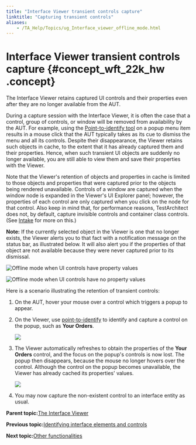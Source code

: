 ```yaml
--- 
title: "Interface Viewer transient controls capture"
linktitle: "Capturing transient controls"
aliases: 
    - /TA_Help/Topics/ug_Interface_viewer_offline_mode.html
---
```

# Interface Viewer transient controls capture {#concept_wft_22k_hw .concept}

The Interface Viewer retains captured UI controls and their properties even after they are no longer available from the AUT.

During a capture session with the Interface Viewer, it is often the case that a control, group of controls, or window will be removed from availability by the AUT. For example, using the [Point-to-identify tool](Interface_def_client_interface_tool_identify.html) on a popup menu item results in a mouse click that the AUT typically takes as its cue to dismiss the menu and all its controls. Despite their disappearance, the Viewer retains such objects in cache, to the extent that it has already captured them and their properties. Hence, when such transient UI objects are suddenly no longer available, you are still able to view them and save their properties with the Viewer.

Note that the Viewer's retention of objects and properties in cache is limited to those objects and properties that were captured prior to the objects being rendered unavailable. Controls of a window are captured when the window node is expanded in the Viewer's UI Explorer panel; however, the properties of each control are only captured when you click on the node for that control. Also keep in mind that, for performance reasons, TestArchitect does not, by default, capture invisible controls and container class controls. \(See [Intake](Interface_def_intake.html) for more on this.\)

**Note:** If the currently selected object in the Viewer is one that no longer exists, the Viewer alerts you to that fact with a notification message on the status bar, as illustrated below. It will also alert you if the properties of that object are not available because they were never captured prior to its dismissal.

![](../Images/Viewer_offline_mode_1.png "Offline mode when UI controls have property values")

![](../Images/Viewer_offline_mode_2.png "Offline mode when UI controls have no property values")

Here is a scenario illustrating the retention of transient controls:

1.  On the AUT, hover your mouse over a control which triggers a popup to appear.
2.  On the Viewer, use [point-to-identify](Interface_def_Viewer_identify.html) to identify and capture a control on the popup, such as **Your Orders**.

    ![](../Images/point-to-identify.png)

3.  The Viewer automatically refreshes to obtain the properties of the **Your Orders** control, and the focus on the popup's controls is now lost. The popup then disappears, because the mouse no longer hovers over the control. Although the control on the popup becomes unavailable, the Viewer has already cached its properties' values.

    ![](../Images/offline_controls.png)

4.  You may now capture the non-existent control to an interface entity as usual.

**Parent topic:**[The Interface Viewer](../../TA_Help/Topics/Interface_def_Viewer.html)

**Previous topic:**[Identifying interface elements and controls](../../TA_Help/Topics/Interface_def_Viewer_identifying.html)

**Next topic:**[Other functionalities](../../TA_Help/Topics/Interface_def_Viewer_other_functionalities.html)

